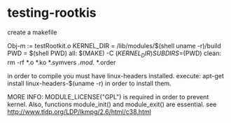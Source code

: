 # testing-rootkis
create a makefile 

Obj-m := testRootkit.o
KERNEL_DIR = /lib/modules/$(shell uname -r)/build
PWD = $(shell PWD)
all:
 $(MAKE) -C $(KERNEL_DIR) SUBDIRS=$(PWD)
clean:
 rm -rf *.o *.ko *.symvers *.mod.* *.order 
 
 in order to compile you must have linux-headers installed. 
 execute: apt-get install linux-headers-$(uname -r)
 in order to install them.
 
 MORE INFO: MODULE_LICENSE("GPL") is required in order to prevent kernel.
 Also, functions module_init() and module_exit() are essential. 
 see http://www.tldp.org/LDP/lkmpg/2.6/html/c38.html
